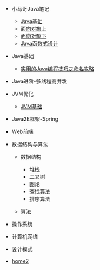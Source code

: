 * 小马哥Java笔记

    * [Java基础](notes/Java基础)
    * [面向对象上](notes/面向对象上)
    * [面向对象下](notes/面向对象下)
    * [Java函数式设计](notes/Java函数式设计)
* Java基础
  
  * [实用的Java编程技巧之命名攻略](javabasic/实用的Java编程技巧之命名攻略)
* Java进阶-多线程高并发
* JVM优化

  * [JVM基础](jvm/JVM基础)


* Java2E框架-Spring
* Web前端
* 数据结构与算法

  * 数据结构
  
    * 堆栈
    * 二叉树
    * 图论
    * 查找算法
    * 排序算法
  * 算法
* 操作系统
* 计算机网络
* 设计模式
* [home2](home2)
